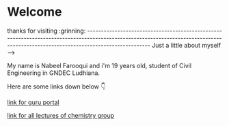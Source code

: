 <h1>Welcome</h1>
thanks for visiting :grinning:
-----------------------------------------------------------------------------------------------------------------------------------------------------------------------------------
Just a little about myself -->

My name is Nabeel Farooqui and i'm 19 years old, student of Civil Engineering in GNDEC Ludhiana.

Here are some links down below :point_down:	

[link for guru portal](https://guru.gndec.ac.in)

[link for all lectures of chemistry group](https://guru.gndec.ac.in/mod/zoom/view.php?id=14016)


